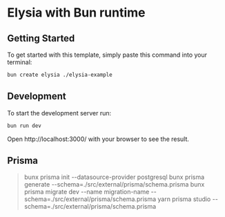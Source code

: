 # Elysia with Bun runtime

## Getting Started
To get started with this template, simply paste this command into your terminal:
```bash
bun create elysia ./elysia-example
```

## Development
To start the development server run:
```bash
bun run dev
```

Open http://localhost:3000/ with your browser to see the result.

## Prisma
> bunx prisma init --datasource-provider postgresql
> bunx prisma generate --schema=./src/external/prisma/schema.prisma
> bunx prisma migrate dev --name migration-name --schema=./src/external/prisma/schema.prisma
> yarn prisma studio --schema=./src/external/prisma/schema.prisma